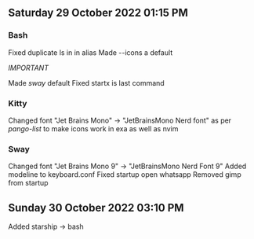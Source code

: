 ## Saturday 29 October 2022 01:15 PM

### Bash

Fixed duplicate ls in in alias
Made --icons a default

*IMPORTANT*

Made _sway_ default 
Fixed startx is last command

### Kitty

Changed font "Jet Brains Mono" -> "JetBrainsMono Nerd font" as per _pango-list_ to make icons work in exa as well as nvim

### Sway

Changed font "Jet Brains Mono 9" -> "JetBrainsMono Nerd Font 9"
Added modeline to keyboard.conf
Fixed startup open whatsapp
Removed gimp from startup

## Sunday 30 October 2022 03:10 PM


Added starship -> bash
